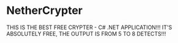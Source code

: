 # NetherCrypter
THIS IS THE BEST FREE CRYPTER - C# .NET APPLICATION!!! IT'S ABSOLUTELY FREE, THE OUTPUT IS FROM 5 TO 8 DETECTS!!!
